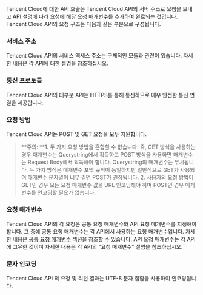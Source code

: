 Tencent Cloud에 대한 API 호출은 Tencent Cloud API의 서버 주소로 요청을 보내고 API 설명에 따라 요청에 해당 요청 매개변수를 추가하여 완료되는 것입니다. Tencent Cloud API의 요청 구조는 다음과 같은 부분으로 구성됩니다.

### 서비스 주소

Tencent Cloud API의 서비스 액세스 주소는 구체적인 모듈과 관련이 있습니다. 자세한 내용은 각 API에 대한 설명을 참조하십시오.

### 통신 프로토콜

Tencent Cloud API의 대부분 API는 HTTPS를 통해 통신하므로 매우 안전한 통신 연결을 제공합니다.

### 요청 방법

Tencent Cloud API는 POST 및 GET 요청을 모두 지원합니다.

> **주의: **1. 두 가지 요청 방법을 혼합할 수 없습니다. 즉, GET 방식을 사용하는 경우 매개변수는 Querystring에서 획득하고 POST 방식을 사용하면 매개변수는 Request Body에서 획득해야 합니다.
> Querystring의 매개변수는 무시됩니다. 두 가지 방식은 매개변수 포맷 규칙이 동일하지만 일반적으로 GET가 사용되며 매개변수 문자열이 너무 길면 POST가 권장됩니다. 2. 사용자의 요청 방법이 GET인 경우 모든 요청 매개변수 값을 URL 인코딩해야 하며 POST인 경우 매개변수를 인코딩할 필요가 없습니다.

### 요청 매개변수

Tencent Cloud API의 각 요청은 공통 요청 매개변수와 API 요청 매개변수를 지정해야 합니다. 그 중에 공통 요청 매개변수는 각 API에서 사용하는 요청 매개변수입니다. 자세한 내용은 [공통 요청 매개변수](https://cloud.tencent.com/document/api/213/11650) 섹션을 참조할 수 있습니다. API 요청 매개변수는 각 API에 고유한 것이며 자세한 내용은 각 API의 "요청 매개변수" 설명을 참조하십시오.

### 문자 인코딩

Tencent Cloud API 의 요청 및 리턴 결과는 UTF-8 문자 집합을 사용하여 인코딩됩니다.
